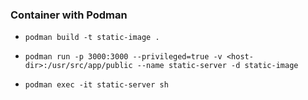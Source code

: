 ### Container with Podman

- `podman build -t static-image .`

- `podman run -p 3000:3000 --privileged=true -v <host-dir>:/usr/src/app/public --name static-server -d static-image`

- `podman exec -it static-server sh`
